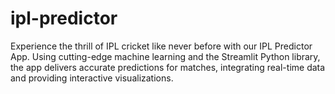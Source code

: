 # ipl-predictor
Experience the thrill of IPL cricket like never before with our IPL Predictor App. Using cutting-edge machine learning and the Streamlit Python library, the app delivers accurate predictions for matches, integrating real-time data and providing interactive visualizations.
